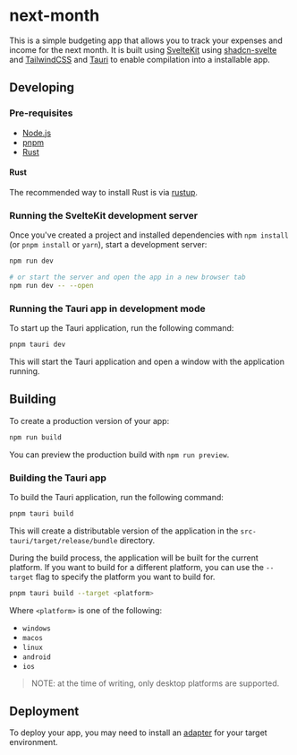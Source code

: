 # next-month

This is a simple budgeting app that allows you to track your expenses and income for the next month. It is built using [SvelteKit](https://kit.svelte.dev/) using [shadcn-svelte](https://www.shadcn-svelte.com/) and [TailwindCSS](https://tailwindcss.com/) and [Tauri](https://tauri.app/) to enable compilation into a installable app.

## Developing

### Pre-requisites

- [Node.js](https://nodejs.org/)
- [pnpm](https://pnpm.io/)
- [Rust](https://www.rust-lang.org/)

#### Rust

The recommended way to install Rust is via [rustup](https://rustup.rs/).

### Running the SvelteKit development server

Once you've created a project and installed dependencies with `npm install` (or `pnpm install` or `yarn`), start a development server:

```bash
npm run dev

# or start the server and open the app in a new browser tab
npm run dev -- --open
```

### Running the Tauri app in development mode

To start up the Tauri application, run the following command:

```bash
pnpm tauri dev
```

This will start the Tauri application and open a window with the application running.

## Building

To create a production version of your app:

```bash
npm run build
```

You can preview the production build with `npm run preview`.

### Building the Tauri app

To build the Tauri application, run the following command:

```bash
pnpm tauri build
```

This will create a distributable version of the application in the `src-tauri/target/release/bundle` directory.

During the build process, the application will be built for the current platform. If you want to build for a different platform, you can use the `--target` flag to specify the platform you want to build for.

```bash
pnpm tauri build --target <platform>
```

Where `<platform>` is one of the following:

- `windows`
- `macos`
- `linux`
- `android`
- `ios`

> NOTE: at the time of writing, only desktop platforms are supported.

## Deployment

To deploy your app, you may need to install an [adapter](https://kit.svelte.dev/docs/adapters) for your target environment.
